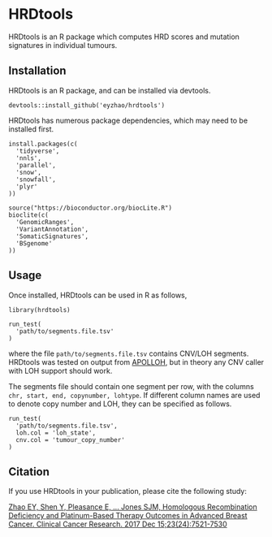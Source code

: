 # HRDtools

HRDtools is an R package which computes HRD scores and mutation signatures in individual tumours.

## Installation

HRDtools is an R package, and can be installed via devtools.

```{r}
devtools::install_github('eyzhao/hrdtools')
```

HRDtools has numerous package dependencies, which may need to be installed first.

```{r}
install.packages(c(
  'tidyverse',
  'nnls',
  'parallel',
  'snow',
  'snowfall',
  'plyr'
))

source("https://bioconductor.org/biocLite.R")
bioclite(c(
  'GenomicRanges',
  'VariantAnnotation',
  'SomaticSignatures',
  'BSgenome'
))
```

## Usage

Once installed, HRDtools can be used in R as follows,

```{r}
library(hrdtools)

run_test(
  'path/to/segments.file.tsv'
)
```

where the file `path/to/segments.file.tsv` contains CNV/LOH segments. HRDtools was tested on output from [APOLLOH](http://shahlab.ca/projects/apolloh/), but in theory any CNV caller with LOH support should work.

The segments file should contain one segment per row, with the columns `chr, start, end, copynumber, lohtype`. If different column names are used to denote copy number and LOH, they can be specified as follows.

```{r}
run_test(
  'path/to/segments.file.tsv',
  loh.col = 'loh_state',
  cnv.col = 'tumour_copy_number'
)
```

## Citation

If you use HRDtools in your publication, please cite the following study:

[Zhao EY, Shen Y, Pleasance E, ... Jones SJM, Homologous Recombination Deficiency and Platinum-Based Therapy Outcomes in Advanced Breast Cancer. Clinical Cancer Research. 2017 Dec 15;23(24):7521-7530](https://www.ncbi.nlm.nih.gov/pubmed/29246904)
